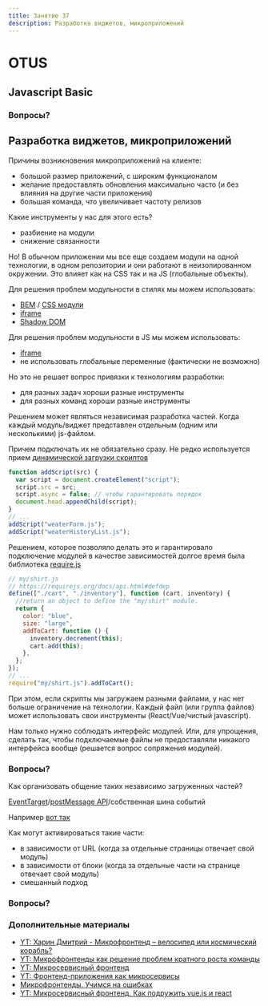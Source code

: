 ```yaml
---
title: Занятие 37
description: Разработка виджетов, микроприложений
---
```


# OTUS

## Javascript Basic

<!-- v -->

### Вопросы?

<!-- s -->

## Разработка виджетов, микроприложений

<!-- v -->

Причины возникновения микроприложений на клиенте:

- большой размер приложений, с широким функционалом
- желание предоставлять обновления максимально часто (и без влияния на другие части приложения)
- большая команда, что увеличивает частоту релизов

<!-- v -->

Какие инструменты у нас для этого есть?

- разбиение на модули
- снижение связанности

<!-- v -->

Но! В обычном приложении мы все еще создаем модули на одной технологии, в одном репозитории и они работают в неизолированном окружении. Это влияет как на CSS так и на JS (глобальные объекты).

<!-- v -->

Для решения проблем модульности в стилях мы можем использовать:

- [BEM](https://avivi.pro/blog/metodologiya-bem-v-deystvii/) / [CSS модули](https://frontender.info/css-modules-part-1-need/)
- [iframe](https://habr.com/ru/post/488516/)
- [Shadow DOM](https://learn.javascript.ru/shadow-dom)

<!-- v -->

Для решения проблем модульности в JS мы можем использовать:

- [iframe](https://habr.com/ru/post/488516/)
- не использовать глобальные переменные (фактически не возможно)

<!-- v -->

Но это не решает вопрос привязки к технологиям разработки:

- для разных задач хороши разные инструменты
- для разных команд хороши разные инструменты

<!-- v -->

Решением может являться независимая разработка частей. Когда каждый модуль/виджет представлен отдельным (одним или несколькими) js-файлом.

Причем подключать их не обязательно сразу. Не редко используется прием [динамической загрузки скриптов](https://learn.javascript.ru/external-script)

<!-- v -->

```js
function addScript(src) {
  var script = document.createElement("script");
  script.src = src;
  script.async = false; // чтобы гарантировать порядок
  document.head.appendChild(script);
}
// ...
addScript("weaterForm.js");
addScript("weaterHistoryList.js");
```

<!-- v -->

Решением, которое позволяло делать это и гарантировало подключение модулей в качестве зависимостей долгое время была библиотека [require.js](https://requirejs.org/)

```js [1-30]
// my/shirt.js
// https://requirejs.org/docs/api.html#defdep
define(["./cart", "./inventory"], function (cart, inventory) {
  //return an object to define the "my/shirt" module.
  return {
    color: "blue",
    size: "large",
    addToCart: function () {
      inventory.decrement(this);
      cart.add(this);
    },
  };
});
// ...
require("my/shirt.js").addToCart();
```

<!-- v -->

При этом, если скрипты мы загружаем разными файлами, у нас нет больше ограничение на технологии. Каждый файл (или группа файлов) может использовать свои инструменты (React/Vue/чистый javascript).

Нам только нужно соблюдать интерфейс модулей. Или, для упрощения, сделать так, чтобы подключаемые файлы не предоставляли никакого интерфейса вообще (решается вопрос сопряжения модулей).

<!-- v -->

### Вопросы?

<!-- v -->

Как организовать общение таких независимо загруженных частей?

<!-- v -->

[EventTarget](https://developer.mozilla.org/ru/docs/Web/API/EventTarget)/[postMessage API](https://developer.mozilla.org/ru/docs/Web/API/Window/postMessage)/собственная шина событий

Например [вот так](https://codesandbox.io/s/widget-communication-nsvbw)

<!-- v -->

Как могут активироваться такие части:

- в зависимости от URL (когда за отдельные страницы отвечает свой модуль)
- в зависимости от блоки (когда за отдельные части на странице отвечает свой модуль)
- смешанный подход

<!-- v -->

### Вопросы?

<!-- s -->

### Дополнительные материалы

- [YT: Харин Дмитрий - Микрофронтенд – велосипед или космический корабль?](https://www.youtube.com/watch?v=32OcecQV6lo)
- [YT: Микрофронтенды как решение проблем кратного роста команды](https://www.youtube.com/watch?v=5ekkGugwAEg)
- [YT: Микросервисный фронтенд](https://www.youtube.com/watch?v=YANolrn4PYc)
- [YT: Фронтенд-приложения как микросервисы](https://www.youtube.com/watch?v=pcb2rOX_9Dg)
- [Микрофронтенды. Учимся на ошибках](https://habr.com/ru/post/515418/)
- [YT: Микросервисный фронтенд. Как подружить vue.js и react](https://www.youtube.com/watch?v=XD02n4GXjU8)
